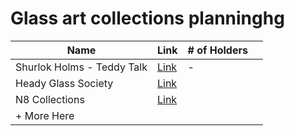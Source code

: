 # Glass art collections planninghg
| Name | Link   | # of Holders  |       |
|-----------------------|--------------|---------|-------|
| Shurlok Holms - Teddy Talk | [Link](https://discord.gg/tfJWbNDmQc)| - |
| Heady Glass Society        | [Link](https://t.co/zGAdfZXjmR)  | |       |
| N8 Collections             | [Link](https://nathanmiers.com/)|  |  |
|  + More Here                   |              |  |  |